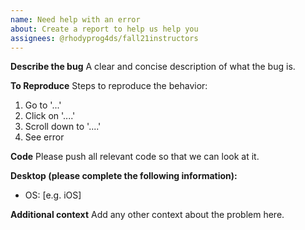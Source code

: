 ```yaml
---
name: Need help with an error
about: Create a report to help us help you
assignees: @rhodyprog4ds/fall21instructors 
---
```


**Describe the bug**
A clear and concise description of what the bug is.

**To Reproduce**
Steps to reproduce the behavior:
1. Go to '...'
2. Click on '....'
3. Scroll down to '....'
4. See error

**Code**
Please push all relevant code so that we can look at it.

**Desktop (please complete the following information):**
 - OS: [e.g. iOS]


**Additional context**
Add any other context about the problem here.
